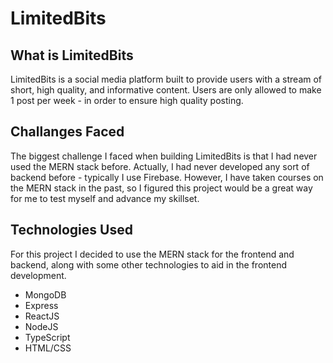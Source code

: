# LimitedBits

## What is LimitedBits
LimitedBits is a social media platform built to provide users with a stream of short, high quality, and informative content. Users are only allowed to make 1 post per week - in order to ensure high quality posting.

## Challanges Faced
The biggest challenge I faced when building LimitedBits is that I had never used the MERN stack before. Actually, I had never developed any sort of backend before - typically I use Firebase. However, I have taken courses on the MERN stack in the past, so I figured this project would be a great way for me to test myself and advance my skillset. 

## Technologies Used
For this project I decided to use the MERN stack for the frontend and backend, along with some other technologies to aid in the frontend development.
- MongoDB
- Express
- ReactJS
- NodeJS
- TypeScript
- HTML/CSS
